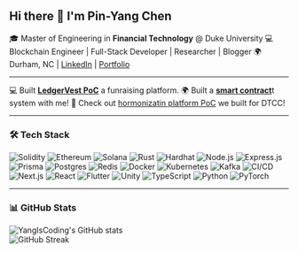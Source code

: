 ## Hi there 👋 I'm Pin-Yang Chen  

🎓 Master of Engineering in **Financial Technology** @ Duke University
💻 Blockchain Engineer | Full-Stack Developer | Researcher  | Blogger
🌍 Durham, NC | [LinkedIn](https://www.linkedin.com/in/pinyangchendev/) | [Portfolio](https://www.chenpinyangdev.com)  

---
💻 Built [**LedgerVest PoC**](www.myledgervest.com) a funraising platform.
🌍 Built a [**smart contract**](https://www.chenpinyangdev.com/blog/1)t system with me! 
👋 Check out [hormonizatin platform PoC](https://www.youtube.com/watch?v=Z1A31aEaDcM&t=3s) we built for DTCC!

---

### 🛠 Tech Stack  

![Solidity](https://img.shields.io/badge/Solidity-363636?style=for-the-badge&logo=solidity) ![Ethereum](https://img.shields.io/badge/Ethereum-3C3C3D?style=for-the-badge&logo=ethereum) ![Solana](https://img.shields.io/badge/Solana-9945FF?style=for-the-badge&logo=solana) ![Rust](https://img.shields.io/badge/Rust-000000?style=for-the-badge&logo=rust) ![Hardhat](https://img.shields.io/badge/Hardhat-FCC624?style=for-the-badge&logo=hardhat) ![Node.js](https://img.shields.io/badge/Node.js-339933?style=for-the-badge&logo=node.js) ![Express.js](https://img.shields.io/badge/Express.js-000000?style=for-the-badge&logo=express) ![Prisma](https://img.shields.io/badge/Prisma-2D3748?style=for-the-badge&logo=prisma) ![Postgres](https://img.shields.io/badge/Postgres-336791?style=for-the-badge&logo=postgresql) ![Redis](https://img.shields.io/badge/Redis-DC382D?style=for-the-badge&logo=redis) ![Docker](https://img.shields.io/badge/Docker-2496ED?style=for-the-badge&logo=docker) ![Kubernetes](https://img.shields.io/badge/Kubernetes-326CE5?style=for-the-badge&logo=kubernetes) ![Kafka](https://img.shields.io/badge/Kafka-231F20?style=for-the-badge&logo=apache-kafka) ![CI/CD](https://img.shields.io/badge/CI%2FCD-2088FF?style=for-the-badge&logo=github-actions) ![Next.js](https://img.shields.io/badge/Next.js-000000?style=for-the-badge&logo=next.js) ![React](https://img.shields.io/badge/React-61DAFB?style=for-the-badge&logo=react) ![Flutter](https://img.shields.io/badge/Flutter-02569B?style=for-the-badge&logo=flutter) ![Unity](https://img.shields.io/badge/Unity-100000?style=for-the-badge&logo=unity) ![TypeScript](https://img.shields.io/badge/TypeScript-007ACC?style=for-the-badge&logo=typescript) ![Python](https://img.shields.io/badge/Python-3776AB?style=for-the-badge&logo=python) ![PyTorch](https://img.shields.io/badge/PyTorch-EE4C2C?style=for-the-badge&logo=pytorch)  

---

### 📊 GitHub Stats  

![YangIsCoding's GitHub stats](https://github-readme-stats.vercel.app/api?username=YangIsCoding&show_icons=true&theme=radical)  
![GitHub Streak](https://github-readme-streak-stats.herokuapp.com/?user=YangIsCoding&theme=radical)  

